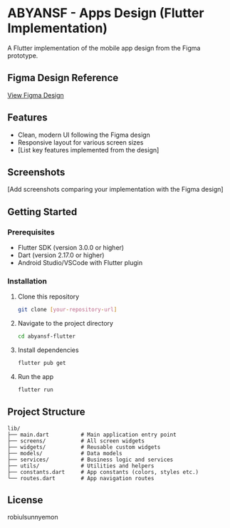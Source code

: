 
# ABYANSF - Apps Design (Flutter Implementation)

A Flutter implementation of the mobile app design from the Figma prototype.

## Figma Design Reference
[View Figma Design](https://www.figma.com/design/o1MXZksyFIAiwVt0C18jTA/abyansf_-Apps-design--Copy-?node-id=1-2&p=f&m=dev)

## Features
- Clean, modern UI following the Figma design
- Responsive layout for various screen sizes
- [List key features implemented from the design]

## Screenshots
[Add screenshots comparing your implementation with the Figma design]

## Getting Started

### Prerequisites
- Flutter SDK (version 3.0.0 or higher)
- Dart (version 2.17.0 or higher)
- Android Studio/VSCode with Flutter plugin

### Installation
1. Clone this repository
   ```bash
   git clone [your-repository-url]
   ```
2. Navigate to the project directory
   ```bash
   cd abyansf-flutter
   ```
3. Install dependencies
   ```bash
   flutter pub get
   ```
4. Run the app
   ```bash
   flutter run
   ```

## Project Structure
```
lib/
├── main.dart          # Main application entry point
├── screens/           # All screen widgets
├── widgets/           # Reusable custom widgets
├── models/            # Data models
├── services/          # Business logic and services
├── utils/             # Utilities and helpers
├── constants.dart     # App constants (colors, styles etc.)
└── routes.dart        # App navigation routes
```

## License
robiulsunnyemon

